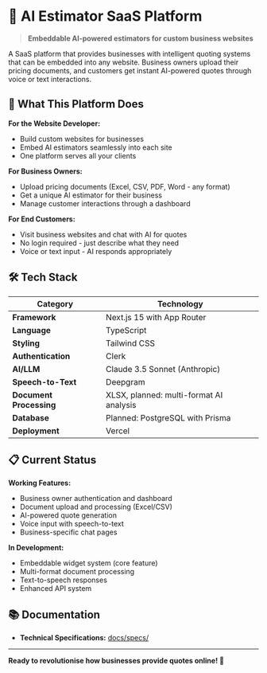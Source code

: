# 🤖 AI Estimator SaaS Platform

> **Embeddable AI-powered estimators for custom business websites**

A SaaS platform that provides businesses with intelligent quoting systems that can be embedded into any website. Business owners upload their pricing documents, and customers get instant AI-powered quotes through voice or text interactions.

## 🎯 What This Platform Does

**For the Website Developer:**
- Build custom websites for businesses
- Embed AI estimators seamlessly into each site
- One platform serves all your clients

**For Business Owners:**
- Upload pricing documents (Excel, CSV, PDF, Word - any format)
- Get a unique AI estimator for their business
- Manage customer interactions through a dashboard

**For End Customers:**
- Visit business websites and chat with AI for quotes
- No login required - just describe what they need
- Voice or text input - AI responds appropriately

## 🛠️ Tech Stack

| Category | Technology |
|----------|------------|
| **Framework** | Next.js 15 with App Router |
| **Language** | TypeScript |
| **Styling** | Tailwind CSS |
| **Authentication** | Clerk |
| **AI/LLM** | Claude 3.5 Sonnet (Anthropic) |
| **Speech-to-Text** | Deepgram |
| **Document Processing** | XLSX, planned: multi-format AI analysis |
| **Database** | Planned: PostgreSQL with Prisma |
| **Deployment** | Vercel |

## 📋 Current Status

**Working Features:**
- Business owner authentication and dashboard
- Document upload and processing (Excel/CSV)
- AI-powered quote generation
- Voice input with speech-to-text
- Business-specific chat pages

**In Development:**
- Embeddable widget system (core feature)
- Multi-format document processing
- Text-to-speech responses
- Enhanced API system

## 📚 Documentation

- **Technical Specifications:** [docs/specs/](./docs/specs/)

---

**Ready to revolutionise how businesses provide quotes online! 🚀**

